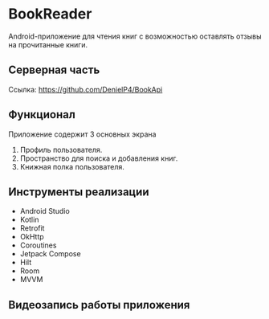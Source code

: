 # BookReader

Android-приложение для чтения книг с возможностью оставлять отзывы на прочитанные книги.

## Серверная часть

Ссылка: https://github.com/DenielP4/BookApi

## Функционал

Приложение содержит 3  основных экрана

1. Профиль пользователя.
2. Пространство для поиска и добавления книг.
3. Книжная полка пользователя.

## Инструменты реализации

- Android Studio
- Kotlin
- Retrofit
- OkHttp
- Coroutines
- Jetpack Compose
- Hilt
- Room
- MVVM

## Видеозапись работы приложения